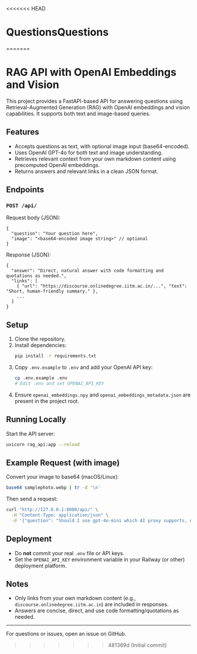 <<<<<<< HEAD
# QuestionsQuestions
=======
# RAG API with OpenAI Embeddings and Vision

This project provides a FastAPI-based API for answering questions using Retrieval-Augmented Generation (RAG) with OpenAI embeddings and vision capabilities. It supports both text and image-based queries.

## Features
- Accepts questions as text, with optional image input (base64-encoded).
- Uses OpenAI GPT-4o for both text and image understanding.
- Retrieves relevant context from your own markdown content using precomputed OpenAI embeddings.
- Returns answers and relevant links in a clean JSON format.

## Endpoints

### `POST /api/`
Request body (JSON):
```
{
  "question": "Your question here",
  "image": "<base64-encoded image string>" // optional
}
```

Response (JSON):
```
{
  "answer": "Direct, natural answer with code formatting and quotations as needed.",
  "links": [
    { "url": "https://discourse.onlinedegree.iitm.ac.in/...", "text": "Short, human-friendly summary." },
    ...
  ]
}
```

## Setup
1. Clone the repository.
2. Install dependencies:
   ```sh
   pip install -r requirements.txt
   ```
3. Copy `.env.example` to `.env` and add your OpenAI API key:
   ```sh
   cp .env.example .env
   # Edit .env and set OPENAI_API_KEY
   ```
4. Ensure `openai_embeddings.npy` and `openai_embeddings_metadata.json` are present in the project root.

## Running Locally
Start the API server:
```sh
uvicorn rag_api:app --reload
```

## Example Request (with image)
Convert your image to base64 (macOS/Linux):
```sh
base64 samplephoto.webp | tr -d '\n'
```
Then send a request:
```sh
curl "http://127.0.0.1:8000/api/" \
  -H "Content-Type: application/json" \
  -d '{"question": "Should I use gpt-4o-mini which AI proxy supports, or gpt3.5 turbo?", "image": "<base64 string here>"}'
```

## Deployment
- Do **not** commit your real `.env` file or API keys.
- Set the `OPENAI_API_KEY` environment variable in your Railway (or other) deployment platform.

## Notes
- Only links from your own markdown content (e.g., `discourse.onlinedegree.iitm.ac.in`) are included in responses.
- Answers are concise, direct, and use code formatting/quotations as needed.

---

For questions or issues, open an issue on GitHub.
>>>>>>> 481369d (Initial commit)
